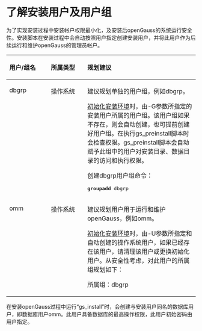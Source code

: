 # 了解安装用户及用户组<a name="ZH-CN_TOPIC_0251900896"></a>

为了实现安装过程中安装帐户权限最小化，及安装后openGauss的系统运行安全性。安装脚本在安装过程中会自动按照用户指定创建安装用户，并将此用户作为后续运行和维护openGauss的管理员帐户。

<a name="zh-cn_topic_0249784587_zh-cn_topic_0241802568_table17383868"></a>
<table><thead align="left"><tr id="zh-cn_topic_0249784587_zh-cn_topic_0241802568_row16223649"><th class="cellrowborder" valign="top" width="21.997800219978004%" id="mcps1.1.4.1.1"><p id="zh-cn_topic_0249784587_zh-cn_topic_0241802568_p64251046"><a name="zh-cn_topic_0249784587_zh-cn_topic_0241802568_p64251046"></a><a name="zh-cn_topic_0249784587_zh-cn_topic_0241802568_p64251046"></a>用户/组名</p>
</th>
<th class="cellrowborder" valign="top" width="19.208079192080792%" id="mcps1.1.4.1.2"><p id="zh-cn_topic_0249784587_zh-cn_topic_0241802568_p47070262"><a name="zh-cn_topic_0249784587_zh-cn_topic_0241802568_p47070262"></a><a name="zh-cn_topic_0249784587_zh-cn_topic_0241802568_p47070262"></a>所属类型</p>
</th>
<th class="cellrowborder" valign="top" width="58.7941205879412%" id="mcps1.1.4.1.3"><p id="zh-cn_topic_0249784587_zh-cn_topic_0241802568_p14680522"><a name="zh-cn_topic_0249784587_zh-cn_topic_0241802568_p14680522"></a><a name="zh-cn_topic_0249784587_zh-cn_topic_0241802568_p14680522"></a>规划建议</p>
</th>
</tr>
</thead>
<tbody><tr id="zh-cn_topic_0249784587_zh-cn_topic_0241802568_row41482117"><td class="cellrowborder" valign="top" width="21.997800219978004%" headers="mcps1.1.4.1.1 "><p id="zh-cn_topic_0249784587_zh-cn_topic_0241802568_p14919978"><a name="zh-cn_topic_0249784587_zh-cn_topic_0241802568_p14919978"></a><a name="zh-cn_topic_0249784587_zh-cn_topic_0241802568_p14919978"></a><span id="zh-cn_topic_0249784587_zh-cn_topic_0241802568_text10686081285"><a name="zh-cn_topic_0249784587_zh-cn_topic_0241802568_text10686081285"></a><a name="zh-cn_topic_0249784587_zh-cn_topic_0241802568_text10686081285"></a>dbgrp</span></p>
</td>
<td class="cellrowborder" valign="top" width="19.208079192080792%" headers="mcps1.1.4.1.2 "><p id="zh-cn_topic_0249784587_zh-cn_topic_0241802568_p24355590"><a name="zh-cn_topic_0249784587_zh-cn_topic_0241802568_p24355590"></a><a name="zh-cn_topic_0249784587_zh-cn_topic_0241802568_p24355590"></a>操作系统</p>
</td>
<td class="cellrowborder" valign="top" width="58.7941205879412%" headers="mcps1.1.4.1.3 "><p id="zh-cn_topic_0249784587_zh-cn_topic_0241802568_p56806487"><a name="zh-cn_topic_0249784587_zh-cn_topic_0241802568_p56806487"></a><a name="zh-cn_topic_0249784587_zh-cn_topic_0241802568_p56806487"></a>建议规划单独的用户组，例如<span id="zh-cn_topic_0249784587_zh-cn_topic_0241802568_text81238127813"><a name="zh-cn_topic_0249784587_zh-cn_topic_0241802568_text81238127813"></a><a name="zh-cn_topic_0249784587_zh-cn_topic_0241802568_text81238127813"></a>dbgrp</span>。</p>
<p id="zh-cn_topic_0249784587_zh-cn_topic_0241802568_p1786914110717"><a name="zh-cn_topic_0249784587_zh-cn_topic_0241802568_p1786914110717"></a><a name="zh-cn_topic_0249784587_zh-cn_topic_0241802568_p1786914110717"></a><a href="初始化安装环境.md#ZH-CN_TOPIC_0251900905">初始化安装环境</a>时，由-G参数所指定的安装用户所属的用户组。该用户组如果不存在，则会自动创建，也可提前创建好用户组。在执行gs_preinstall脚本时会检查权限。gs_preinstall脚本会自动赋予此组中的用户对安装目录、数据目录的访问和执行权限。</p>
<p id="zh-cn_topic_0249784587_p6708570365"><a name="zh-cn_topic_0249784587_p6708570365"></a><a name="zh-cn_topic_0249784587_p6708570365"></a>创建dbgrp用户组命令：</p>
<pre class="screen" id="zh-cn_topic_0249784587_zh-cn_topic_0241802568_screen137141497719"><a name="zh-cn_topic_0249784587_zh-cn_topic_0241802568_screen137141497719"></a><a name="zh-cn_topic_0249784587_zh-cn_topic_0241802568_screen137141497719"></a><strong id="zh-cn_topic_0249784587_zh-cn_topic_0241802568_b1385513131272"><a name="zh-cn_topic_0249784587_zh-cn_topic_0241802568_b1385513131272"></a><a name="zh-cn_topic_0249784587_zh-cn_topic_0241802568_b1385513131272"></a>groupadd</strong> <span id="zh-cn_topic_0249784587_zh-cn_topic_0241802568_text585511131672"><a name="zh-cn_topic_0249784587_zh-cn_topic_0241802568_text585511131672"></a><a name="zh-cn_topic_0249784587_zh-cn_topic_0241802568_text585511131672"></a>dbgrp</span></pre>
</td>
</tr>
<tr id="zh-cn_topic_0249784587_row8515844153317"><td class="cellrowborder" valign="top" width="21.997800219978004%" headers="mcps1.1.4.1.1 "><p id="zh-cn_topic_0249784587_zh-cn_topic_0241802568_p34244382"><a name="zh-cn_topic_0249784587_zh-cn_topic_0241802568_p34244382"></a><a name="zh-cn_topic_0249784587_zh-cn_topic_0241802568_p34244382"></a>omm</p>
</td>
<td class="cellrowborder" valign="top" width="19.208079192080792%" headers="mcps1.1.4.1.2 "><p id="zh-cn_topic_0249784587_zh-cn_topic_0241802568_p38573212"><a name="zh-cn_topic_0249784587_zh-cn_topic_0241802568_p38573212"></a><a name="zh-cn_topic_0249784587_zh-cn_topic_0241802568_p38573212"></a>操作系统</p>
</td>
<td class="cellrowborder" valign="top" width="58.7941205879412%" headers="mcps1.1.4.1.3 "><p id="zh-cn_topic_0249784587_zh-cn_topic_0241802568_p135087814920"><a name="zh-cn_topic_0249784587_zh-cn_topic_0241802568_p135087814920"></a><a name="zh-cn_topic_0249784587_zh-cn_topic_0241802568_p135087814920"></a>建议规划用户用于运行和维护<span id="zh-cn_topic_0249784587_text1888412150568"><a name="zh-cn_topic_0249784587_text1888412150568"></a><a name="zh-cn_topic_0249784587_text1888412150568"></a>openGauss</span>，例如omm。</p>
<p id="zh-cn_topic_0249784587_zh-cn_topic_0241802568_p34816564"><a name="zh-cn_topic_0249784587_zh-cn_topic_0241802568_p34816564"></a><a name="zh-cn_topic_0249784587_zh-cn_topic_0241802568_p34816564"></a><a href="初始化安装环境.md#ZH-CN_TOPIC_0251900905">初始化安装环境</a>时，由-U参数所指定和自动创建的操作系统用户，如果已经存在该用户，请清理该用户或更换初始化用户。从安全性考虑，对此用户的所属组规划如下：</p>
<p id="zh-cn_topic_0249784587_p229710322349"><a name="zh-cn_topic_0249784587_p229710322349"></a><a name="zh-cn_topic_0249784587_p229710322349"></a>所属组：dbgrp</p>
</td>
</tr>
</tbody>
</table>

在安装openGauss过程中运行“gs\_install”时，会创建与安装用户同名的数据库用户，即数据库用户omm。此用户具备数据库的最高操作权限，此用户初始密码由用户指定。


